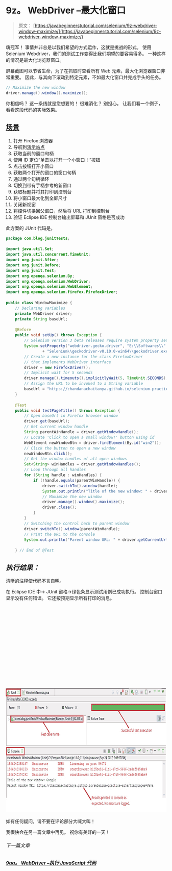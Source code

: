 # 9z。 WebDriver –最大化窗口

> 原文： [https://javabeginnerstutorial.com/selenium/9z-webdriver-window-maximize/](https://javabeginnerstutorial.com/selenium/9z-webdriver-window-maximize/)

嗨冠军！ 事情并非总是以我们希望的方式运作，这就是挑战的形式。 使用 Selenium Webdriver，我们的测试工作变得比我们期望的要容易得多。 一种这样的情况是最大化浏览器窗口。

屏幕截图可以节省生命，为了在抓取时查看所有 Web 元素，最大化浏览器窗口非常重要。 因此，与其向下滚动到特定元素，不如最大化窗口并完成手头的任务。

```java
// Maximize the new window
driver.manage().window().maximize();
```

你相信吗？ 这一条线就是您想要的！ 很难消化？ 别担心。 让我们看一个例子，看看这段代码的实际效果。

## <u>场景</u>

1.  打开 Firefox 浏览器
2.  导航到[演示站点](https://chandanachaitanya.github.io/selenium-practice-site/)
3.  获取当前的窗口句柄
4.  使用 ID 定位“单击以打开一个小窗口！”按钮
5.  点击按钮打开小窗口
6.  获取两个打开的窗口的窗口句柄
7.  通过两个句柄循环
8.  切换到带有手柄参考的新窗口
9.  获取标题并将其打印到控制台
10.  将小窗口最大化到全屏尺寸
11.  关闭新视窗
12.  将控件切换回父窗口，然后将 URL 打印到控制台
13.  验证 Eclipse IDE 控制台输出屏幕和 JUnit 窗格是否成功

此方案的 JUnit 代码是，

```java
package com.blog.junitTests;

import java.util.Set;
import java.util.concurrent.TimeUnit;
import org.junit.After;
import org.junit.Before;
import org.junit.Test;
import org.openqa.selenium.By;
import org.openqa.selenium.WebDriver;
import org.openqa.selenium.WebElement;
import org.openqa.selenium.firefox.FirefoxDriver;

public class WindowMaximize {
    // Declaring variables
    private WebDriver driver;
    private String baseUrl;

    @Before
    public void setUp() throws Exception {
        // Selenium version 3 beta releases require system property set up
        System.setProperty("webdriver.gecko.driver", "E:\\Softwares\\"
                + "Selenium\\geckodriver-v0.10.0-win64\\geckodriver.exe");
        // Create a new instance for the class FirefoxDriver
        // that implements WebDriver interface
        driver = new FirefoxDriver();
        // Implicit wait for 5 seconds
        driver.manage().timeouts().implicitlyWait(5, TimeUnit.SECONDS);
        // Assign the URL to be invoked to a String variable
        baseUrl = "https://chandanachaitanya.github.io/selenium-practice-site/";
    }

    @Test
    public void testPageTitle() throws Exception {
        // Open baseUrl in Firefox browser window
        driver.get(baseUrl);        
        // Get current window handle
        String parentWinHandle = driver.getWindowHandle();
        // Locate 'Click to open a small window!' button using id
        WebElement newWindowBtn = driver.findElement(By.id("win2"));
        // Click the button to open a new window
        newWindowBtn.click();
        // Get the window handles of all open windows
        Set<String> winHandles = driver.getWindowHandles();
        // Loop through all handles
        for (String handle : winHandles) {
            if (!handle.equals(parentWinHandle)) {
                driver.switchTo().window(handle);
                System.out.println("Title of the new window: " + driver.getTitle());
                // Maximize the new window
                driver.manage().window().maximize();
                driver.close();
            }
        }
        // Switching the control back to parent window
        driver.switchTo().window(parentWinHandle);
        // Print the URL to the console
        System.out.println("Parent window URL: " + driver.getCurrentUrl());

    } // End of @Test
```

## *执行结果：*

清晰的注释使代码不言自明。

在 Eclipse IDE 中-> JUnit 窗格->绿色条显示测试用例已成功执行。 控制台窗口显示没有任何错误。 它还按预期显示所有打印的消息。

![](data:image/svg+xml,%3Csvg%20xmlns='http://www.w3.org/2000/svg'%20viewBox='0%200%20819%20391'%3E%3C/svg%3E)

<noscript><img alt="" class="alignnone size-full wp-image-12549" height="391" src="img/8747d9f868b65e6dad7be604914dd691.png" width="819"/><p>如有任何疑问，请不要在评论部分大喊大叫！</p><p>我很快会在另一篇文章中再见。 祝你有美好的一天！</p><div class="sticky-nav" style="font-size: 15px;"><div class="sticky-nav-image"></div><div class="sticky-nav-holder"><div class="sticky-nav_item"><h6 class="heading-sm">下一篇文章</h6></div><h5 class="sticky-nav_heading " style="font-size: 15px;"><a href="https://javabeginnerstutorial.com/selenium/9aa-webdriver-executing-javascript-code/" title="9aa. WebDriver – Executing JavaScript code"> 9aa。 WebDriver –执行 JavaScript 代码</a></h5></div></div> </body> </html></noscript>